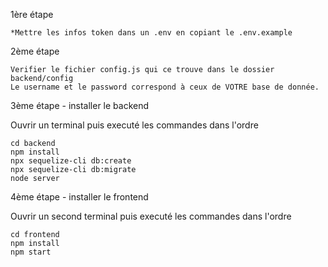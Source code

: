 1ère étape 
```
*Mettre les infos token dans un .env en copiant le .env.example
```

2ème étape

```
Verifier le fichier config.js qui ce trouve dans le dossier backend/config
Le username et le password correspond à ceux de VOTRE base de donnée.

```

3ème étape - installer le backend

Ouvrir un terminal puis executé les commandes dans l'ordre

```
cd backend 
npm install 
npx sequelize-cli db:create
npx sequelize-cli db:migrate
node server

```


4ème étape - installer le frontend 

Ouvrir un second terminal puis executé les commandes dans l'ordre

```
cd frontend
npm install
npm start

```

